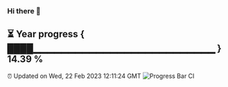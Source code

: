 ### Hi there 👋
⏳ Year progress { ████▁▁▁▁▁▁▁▁▁▁▁▁▁▁▁▁▁▁▁▁▁▁▁▁▁▁ } 14.39 %
---
⏰ Updated on Wed, 22 Feb 2023 12:11:24 GMT
![Progress Bar CI](https://github.com/Moyi321/Moyi321/workflows/Progress%20Bar%20CI/badge.svg)
